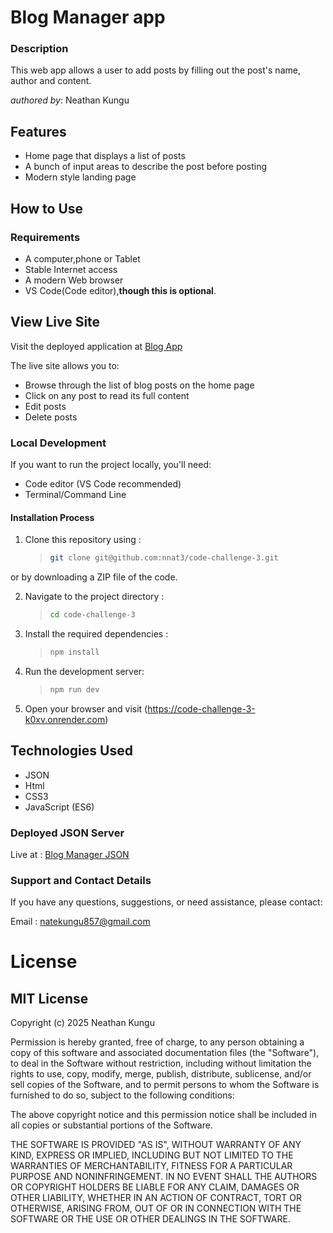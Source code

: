 # Blog Manager app

### Description

This web app allows a user to add posts by filling out the post's name, author and content.

_authored by_: Neathan Kungu

## Features

+ Home page that displays a list of posts
+ A bunch of input areas to describe the post before posting
+ Modern style landing page

## How to Use

### Requirements

+ A computer,phone or Tablet
+ Stable Internet access
+ A modern Web browser
+ VS Code(Code editor),**though this is optional**.

## View Live Site

Visit the deployed application at [Blog App](https://nnat3.github.io/code-challenge-3/)

The live site allows you to:

+ Browse through the list of blog posts on the home page
+ Click on any post to read its full content
+ Edit posts
+ Delete posts

### Local Development

If you want to run the project locally, you'll need:

+ Code editor (VS Code recommended)
+ Terminal/Command Line

#### Installation Process

1. Clone this repository using :
   
   >```bash
   > git clone git@github.com:nnat3/code-challenge-3.git
  or by downloading a ZIP file of the code.

2. Navigate to the project directory :

   >```bash
   > cd code-challenge-3

3. Install the required dependencies :

   >```bash
   > npm install

4. Run the development server:
   
   >```bash
   > npm run dev

5. Open your browser and visit (https://code-challenge-3-k0xv.onrender.com)

## Technologies Used

+ JSON
+ Html
+ CSS3
+ JavaScript (ES6)

### Deployed JSON Server

Live at : [Blog Manager JSON](https://code-challenge-3-k0xv.onrender.com/posts)

### Support and Contact Details

If you have any questions, suggestions, or need assistance, please contact:

Email : natekungu857@gmail.com

# License

## MIT License

Copyright (c) 2025 Neathan Kungu

Permission is hereby granted, free of charge, to any person obtaining a copy
of this software and associated documentation files (the "Software"), to deal
in the Software without restriction, including without limitation the rights
to use, copy, modify, merge, publish, distribute, sublicense, and/or sell
copies of the Software, and to permit persons to whom the Software is
furnished to do so, subject to the following conditions:

The above copyright notice and this permission notice shall be included in all
copies or substantial portions of the Software.

THE SOFTWARE IS PROVIDED "AS IS", WITHOUT WARRANTY OF ANY KIND, EXPRESS OR
IMPLIED, INCLUDING BUT NOT LIMITED TO THE WARRANTIES OF MERCHANTABILITY,
FITNESS FOR A PARTICULAR PURPOSE AND NONINFRINGEMENT. IN NO EVENT SHALL THE
AUTHORS OR COPYRIGHT HOLDERS BE LIABLE FOR ANY CLAIM, DAMAGES OR OTHER
LIABILITY, WHETHER IN AN ACTION OF CONTRACT, TORT OR OTHERWISE, ARISING FROM,
OUT OF OR IN CONNECTION WITH THE SOFTWARE OR THE USE OR OTHER DEALINGS IN THE
SOFTWARE.
